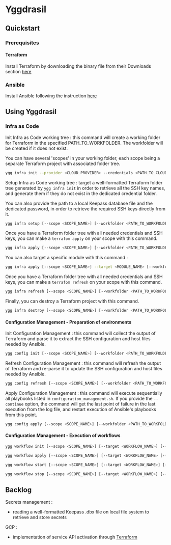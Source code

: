 # Yggdrasil

## Quickstart

### Prerequisites

#### Terraform

Install Terraform by downloading the binary file from their Downloads section [here](https://www.terraform.io/downloads.html)

### Ansible

Install Ansible following the instruction [here](https://docs.ansible.com/ansible/latest/installation_guide/intro_installation.html)

## Using Yggdrasil

### Infra as Code

Init Infra as Code working tree : this command will create a working folder for Terraform in the specified PATH_TO_WORKFOLDER. The workfolder will be created if it does not exist.

You can have several 'scopes' in your working folder, each scope being a separate Terraform project with associated folder tree.

```bash
ygg infra init --provider <CLOUD_PROVIDER> --credentials <PATH_TO_CLOUD_PROVIDER_CREDENTIALS> [--scope <SCOPE_NAME>] [--workfolder <PATH_TO_WORKFOLDER>] [--upgrade] [--region <REGION>] [--blueprint <ARCHITECTURE_BLUEPRINT>] [--tf-library-path <TERRAFORM_LIBRARY_PATH>] [--tf-library-name <DESTINATION_NAME_OF_TF_LIBRARY>]
```

Setup Infra as Code working tree : target a well-formatted Terraform folder tree generated by `ygg infra init` in order to retrieve all the SSH key names, and generate them if they do not exist in the dedicated credential folder. 

You can also provide the path to a local Keepass database file and the dedicated password, in order to retrieve the required SSH keys directly from it.

```bash
ygg infra setup [--scope <SCOPE_NAME>] [--workfolder <PATH_TO_WORKFOLDER>] [--upgrade] [--keepass <PATH_TO_KEEPASS>] [--keepass-password <KEEPASS_PASSWORD>] [--keepass-password-file <PATH_TO_KEEPASS_PASSWORD_FILE>]
```

Once you have a Terraform folder tree with all needed credentials and SSH keys, you can make a `terrafom apply` on your scope with this command.

```bash
ygg infra apply [--scope <SCOPE_NAME>] [--workfolder <PATH_TO_WORKFOLDER>]
```

You can also target a specific module with this command :

```bash
ygg infra apply [--scope <SCOPE_NAME>] --target <MODULE_NAME> [--workfolder <PATH_TO_WORKFOLDER>]
```

Once you have a Terraform folder tree with all needed credentials and SSH keys, you can make a `terrafom refresh` on your scope with this command.

```bash
ygg infra refresh [--scope <SCOPE_NAME>] [--workfolder <PATH_TO_WORKFOLDER>]
```

Finally, you can destroy a Terraform project with this command.

```bash
ygg infra destroy [--scope <SCOPE_NAME>] [--workfolder <PATH_TO_WORKFOLDER>]
```

#### Configuration Management - Preparation of environments

Init Configuration Management : this command will collect the output of Terraform and parse it to extract the SSH configuration and host files needed by Ansible.

```bash
ygg config init [--scope <SCOPE_NAME>] [--workfolder <PATH_TO_WORKFOLDER>] [--upgrade]
```

Refresh Configuration Management : this command will refresh the output of Terraform and re-parse it to update the SSH configuration and host files needed by Ansible.

```bash
ygg config refresh [--scope <SCOPE_NAME>] [--workfolder <PATH_TO_WORKFOLDER>]
```

Apply Configuration Management : this command will execute sequentially all playbooks listed in `configuration_management.sh`. If you provide the `--continue` option, the command will get the last point of failure in the last execution from the log file, and restart execution of Ansible's playbooks from this point.

```bash
ygg config apply [--scope <SCOPE_NAME>] [--workfolder <PATH_TO_WORKFOLDER>] [--continue]
```

#### Configuration Management - Execution of workflows

```bash
ygg workflow init [--scope <SCOPE_NAME>] [--target <WORKFLOW_NAME>] [--workfolder <PATH_TO_WORKFOLDER>] [--upgrade]
```

```bash
ygg workflow apply [--scope <SCOPE_NAME>] [--target <WORKFLOW_NAME> [--workfolder <PATH_TO_WORKFOLDER>]
```

```bash
ygg workflow start [--scope <SCOPE_NAME>] [--target <WORKFLOW_NAME>] [--workfolder <PATH_TO_WORKFOLDER>]
```

```bash
ygg workflow stop [--scope <SCOPE_NAME>] [--target <WORKFLOW_NAME>] [--workfolder <PATH_TO_WORKFOLDER>]
```

## Backlog

Secrets management :

- reading a well-formatted Keepass .dbx file on local file system to retrieve and store secrets

GCP :

- implementation of service API activation through [Terraform](https://registry.terraform.io/providers/hashicorp/google/latest/docs/resources/google_project_service)